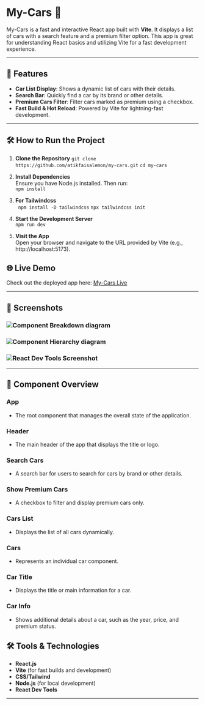 # My-Cars 🚗

My-Cars is a fast and interactive React app built with **Vite**. It displays a list of cars with a search feature and a premium filter option. This app is great for understanding React basics and utilizing Vite for a fast development experience.

---

## 🚀 Features

- **Car List Display**: Shows a dynamic list of cars with their details.
- **Search Bar**: Quickly find a car by its brand or other details.
- **Premium Cars Filter**: Filter cars marked as premium using a checkbox.
- **Fast Build & Hot Reload**: Powered by Vite for lightning-fast development.

---

## 🛠️ How to Run the Project

1.  **Clone the Repository**
    `git clone https://github.com/atikfaisalemon/my-cars.git`
    `cd my-cars`
2.  **Install Dependencies**  
     Ensure you have Node.js installed. Then run:  
     `npm install`
3.  **For Tailwindcss**  
    ` npm install -D tailwindcss`
    `npx tailwindcss init`

4.  **Start the Development Server**  
    `npm run dev`
5.  **Visit the App**  
    Open your browser and navigate to the URL provided by Vite (e.g., http://localhost:5173).

## 🌐 Live Demo

Check out the deployed app here: [My-Cars Live](https://my-cars-one.vercel.app/)

---

## 📸 Screenshots

### ![Component Breakdown diagram](https://ibb.co.com/C20nYZN)

### ![Component Hierarchy diagram](https://ibb.co.com/DkvqJwG)

### ![React Dev Tools Screenshot](https://ibb.co.com/MSW7mYH)

---

## 🧩 Component Overview

### **App**

- The root component that manages the overall state of the application.

### **Header**

- The main header of the app that displays the title or logo.

### **Search Cars**

- A search bar for users to search for cars by brand or other details.

### **Show Premium Cars**

- A checkbox to filter and display premium cars only.

### **Cars List**

- Displays the list of all cars dynamically.

### **Cars**

- Represents an individual car component.

### **Car Title**

- Displays the title or main information for a car.

### **Car Info**

- Shows additional details about a car, such as the year, price, and premium status.

## 🛠️ Tools & Technologies

- **React.js**
- **Vite** (for fast builds and development)
- **CSS/Tailwind**
- **Node.js** (for local development)
- **React Dev Tools**

---
